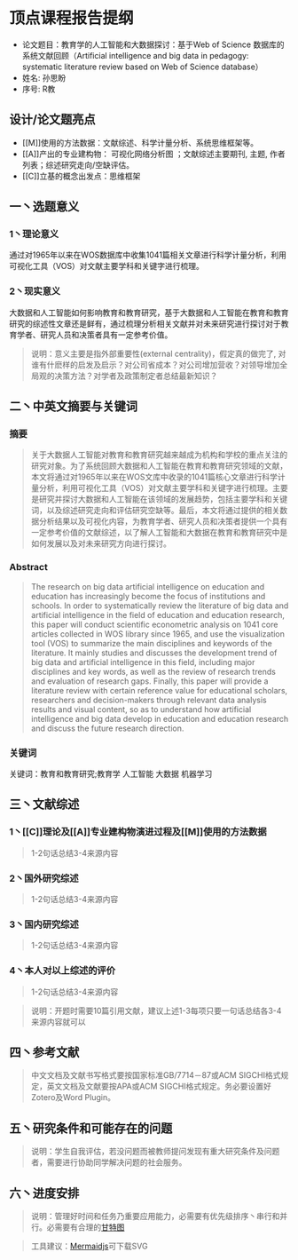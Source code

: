 
# 顶点课程报告提纲

* 论文题目：教育学的人工智能和大数据探讨：基于Web of Science 数据库的系统文献回顾（Artificial intelligence and big data in pedagogy: systematic literature review based on Web of Science database）
* 姓名: 孙思盼
* 序号: R教
<!--more-->

## 设计/论文题亮点

* [[M]]使用的方法数据：文献综述、科学计量分析、系统思维框架等。
* [[A]]产出的专业建构物： 可视化网络分析图 ；文献综述主要期刊, 主题, 作者列表；综述研究走向/空缺评估。
* [[C]]立基的概念出发点：思维框架


## 一丶选题意义
### 1丶理论意义

通过对1965年以来在WOS数据库中收集1041篇相关文章进行科学计量分析，利用可视化工具（VOS）对文献主要学科和关键字进行梳理。


### 2丶现实意义
大数据和人工智能如何影响教育和教育研究，基于大数据和人工智能在教育和教育研究的综述性文章还是鲜有，通过梳理分析相关文献并对未来研究进行探讨对于教育学者、研究人员和决策者具有一定参考价值。

> 说明：意义主要是指外部重要性(external centrality)，假定真的做完了, 对谁有什麽样的启发及启示？对公司省成本？对公司增加营收？对领导增加全局观的决策方法？对学者及政策制定者总结最新知识？



## 二丶中英文摘要与关键词

### 摘要
> 关于大数据人工智能对教育和教育研究越来越成为机构和学校的重点关注的研究对象。为了系统回顾大数据和人工智能在教育和教育研究领域的文献，本文将通过对1965年以来在WOS文库中收录的1041篇核心文章进行科学计量分析，利用可视化工具（VOS）对文献主要学科和关键字进行梳理。主要是研究并探讨大数据和人工智能在该领域的发展趋势，包括主要学科和关键词，以及综述研究走向和评估研究空缺等。最后，本文将通过提供的相关数据分析结果以及可视化内容，为教育学者、研究人员和决策者提供一个具有一定参考价值的文献综述，以了解人工智能和大数据在教育和教育研究中是如何发展以及对未来研究方向进行探讨。


### Abstract
> The research on big data artificial intelligence on education and education has increasingly become the focus of institutions and schools. In order to systematically review the literature of big data and artificial intelligence in the field of education and education research, this paper will conduct scientific econometric analysis on 1041 core articles collected in WOS library since 1965, and use the visualization tool (VOS) to summarize the main disciplines and keywords of the literature. It mainly studies and discusses the development trend of big data and artificial intelligence in this field, including major disciplines and key words, as well as the review of research trends and evaluation of research gaps. Finally, this paper will provide a literature review with certain reference value for educational scholars, researchers and decision-makers through relevant data analysis results and visual content, so as to understand how artificial intelligence and big data develop in education and education research and discuss the future research direction.

### 关键词

关键词：教育和教育研究;教育学 人工智能 大数据 机器学习


## 三丶文献综述

### 1丶[[C]]理论及[[A]]专业建构物演进过程及[[M]]使用的方法数据

> 1-2句话总结3-4来源内容

### 2丶国外研究综述

> 1-2句话总结3-4来源内容

### 3丶国内研究综述

> 1-2句话总结3-4来源内容

### 4丶本人对以上综述的评价

> 1-2句话总结3-4来源内容

> 说明：开题时需要10篇引用文献，建议上述1-3每项只要一句话总结各3-4来源内容就可以


## 四丶参考文献

> 中文文档及文献书写格式要按国家标准GB/7714－87或ACM SIGCHI格式规定，英文文档及文献要按APA或ACM SIGCHI格式规定。务必要设置好Zotero及Word Plugin。


## 五丶研究条件和可能存在的问题
> 说明：学生自我评估，若没问题而被教师提问发现有重大研究条件及问题者，需要进行协助同学解决问题的社会服务。

## 六丶进度安排
> 说明：管理好时间和任务乃重要应用能力，必需要有优先级排序丶串行和并行。必需要有合理的[甘特图](https://www.mindtheproduct.com/tame-your-roadmap/)

> 工具建议：[Mermaidjs](https://mermaidjs.github.io/mermaid-live-editor/)可下载SVG
 
